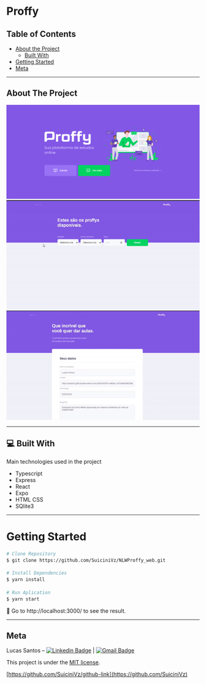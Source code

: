 # Proffy

## Table of Contents

* [About the Project](#about-the-project)
  * [Built With](#computer-built-with)
* [Getting Started](#getting-started)
* [Meta](#meta)

---

<!-- ABOUT THE PROJECT -->
## About The Project

<img src="./gitImg/LandingPage.png" width="800px">
<img src="./gitImg/Study.gif" width="800px">
<img src="./gitImg/GiveClasses.gif" width="800px"> 

---

## :computer: Built With

Main technologies used in the project

* Typescript  
* Express
* React    
* Expo
* HTML CSS
* SQlite3

---

<!-- GETTING STARTED -->
# Getting Started

```bash
# Clone Repository
$ git clone https://github.com/SuiciniVz/NLWProffy_web.git

# Install Dependencies
$ yarn install

# Run Aplication
$ yarn start
```
:eyes: Go to http://localhost:3000/ to see the result.

---

## Meta

Lucas Santos – [![Linkedin Badge](https://img.shields.io/badge/-LucasSantos-blue?style=flat-square&logo=Linkedin&logoColor=white&link=https://linkedin.com/in/lucas-santos-4519aa1b0/)](https://www.linkedin.com/in/lucas-santos-4519aa1b0/) 
| 
[![Gmail Badge](https://img.shields.io/badge/-lucasparaipaba113@gmail.com-c14438?style=flat-square&logo=Gmail&logoColor=white&link=mailto:lucasparaipaba113@gmail.com)](mailto:lucasparaipaba113@gmail.com)

This project is under the [MIT license](./LICENSE).

[https://github.com/SuiciniVz/github-link](https://github.com/SuiciniVz)

